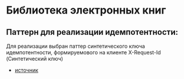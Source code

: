 # Библиотека электронных книг

## Паттерн для реализации идемпотентности:

Для реализации выбран паттер синтетического ключа идемпотентности, формируемового на клиенте X-Request-Id (Синтетический ключ)
- [источник](https://docs.stripe.com/api/idempotent_requests)
